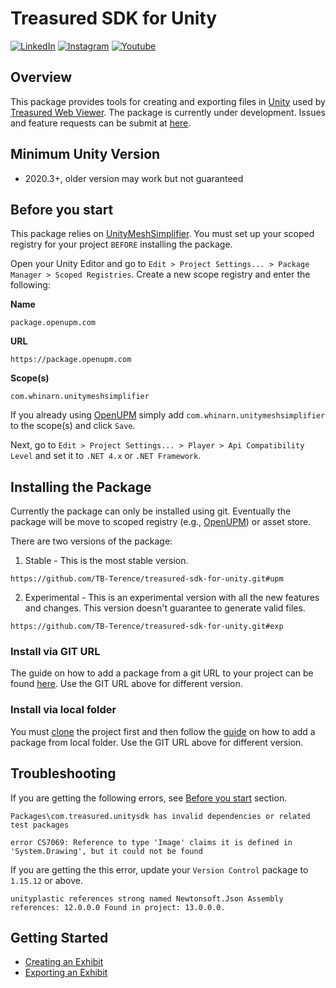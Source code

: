 # Treasured SDK for Unity
[![LinkedIn](https://img.shields.io/badge/LinkedIn-0077B5?style=for-the-badge&logo=linkedin&logoColor=white)](https://www.linkedin.com/company/treasured/)
[![Instagram](https://img.shields.io/badge/Instagram-E4405F?style=for-the-badge&logo=instagram&logoColor=white)](https://www.instagram.com/treasuredteam/)
[![Youtube](https://img.shields.io/badge/YouTube-FF0000?style=for-the-badge&logo=youtube&logoColor=white)](https://www.youtube.com/channel/UCe7PPx_Gn7rq3Wfl1MO9NEQ)

## Overview

This package provides tools for creating and exporting files in [Unity](https://unity.com/) used by [Treasured Web Viewer](https://treasured.ca/). The package is currently under development. Issues and feature requests can be submit at [here](https://github.com/TB-Terence/treasured-sdk-for-unity/issues).

## Minimum Unity Version
- 2020.3+, older version may work but not guaranteed

## Before you start

This package relies on [UnityMeshSimplifier](https://openupm.com/packages/com.whinarn.unitymeshsimplifier/). You must set up your scoped registry for your project `BEFORE` installing the package.

Open your Unity Editor and go to `Edit > Project Settings... > Package Manager > Scoped Registries`. Create a new scope registry and enter the following:

**Name**
```
package.openupm.com
```
**URL**
```
https://package.openupm.com
```
**Scope(s)**
```
com.whinarn.unitymeshsimplifier
```

If you already using [OpenUPM](https://openupm.com/) simply add `com.whinarn.unitymeshsimplifier` to the scope(s) and click `Save`.

Next, go to `Edit > Project Settings... > Player > Api Compatibility Level` and set it to `.NET 4.x` or `.NET Framework`.

## Installing the Package
Currently the package can only be installed using git. Eventually the package will be move to scoped registry (e.g., [OpenUPM](https://openupm.com/)) or asset store.

There are two versions of the package:
1. Stable - This is the most stable version.
```
https://github.com/TB-Terence/treasured-sdk-for-unity.git#upm
```
2. Experimental - This is an experimental version with all the new features and changes. This version doesn't guarantee to generate valid files.
```
https://github.com/TB-Terence/treasured-sdk-for-unity.git#exp
```

### Install via GIT URL
The guide on how to add a package from a git URL to your project can be found [here](https://docs.unity3d.com/Manual/upm-ui-giturl.html). Use the GIT URL above for different version.

### Install via local folder
You must [clone](https://docs.github.com/en/repositories/creating-and-managing-repositories/cloning-a-repository) the project first and then follow the [guide](https://docs.unity3d.com/Manual/upm-ui-local.html) on how to add a package from local folder. Use the GIT URL above for different version.

## Troubleshooting

If you are getting the following errors, see [Before you start](#before-you-start) section.
```
Packages\com.treasured.unitysdk has invalid dependencies or related test packages
```
```
error CS7069: Reference to type 'Image' claims it is defined in 'System.Drawing', but it could not be found
```

If you are getting the this error, update your `Version Control` package to `1.15.12` or above.
```
unityplastic references strong named Newtonsoft.Json Assembly references: 12.0.0.0 Found in project: 13.0.0.0.
```

## Getting Started
- [Creating an Exhibit](Documentation~/Creating-an-Exhibit.md)
- [Exporting an Exhibit](Documentation~/Exporting-an-Exhibit.md)
